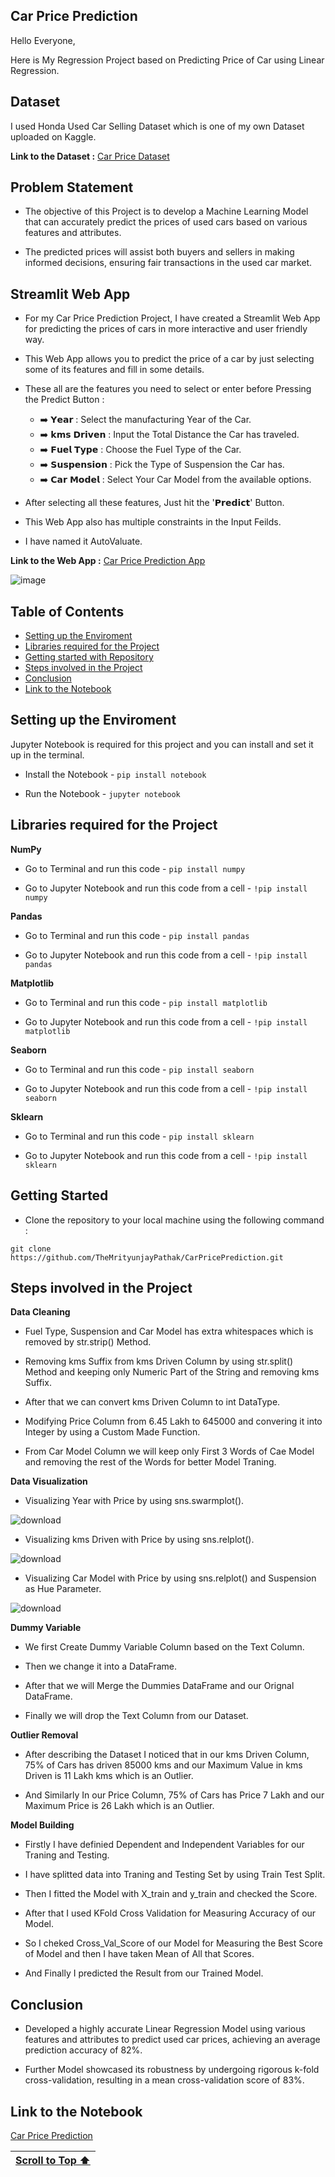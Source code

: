 ## Car Price Prediction

Hello Everyone,

Here is My Regression Project based on Predicting Price of Car using Linear Regression.

## Dataset

I used Honda Used Car Selling Dataset which is one of my own Dataset uploaded on Kaggle.

**Link to the Dataset :** [Car Price Dataset](https://www.kaggle.com/datasets/themrityunjaypathak/honda-car-selling)

## Problem Statement

- The objective of this Project is to develop a Machine Learning Model that can accurately predict the prices of used cars based on various features and attributes.
  
- The predicted prices will assist both buyers and sellers in making informed decisions, ensuring fair transactions in the used car market.

## Streamlit Web App

- For my Car Price Prediction Project, I have created a Streamlit Web App for predicting the prices of cars in more interactive and user friendly way.

- This Web App allows you to predict the price of a car by just selecting some of its features and fill in some details.

- These all are the features you need to select or enter before Pressing the Predict Button :

  - ➡️ 𝗬𝗲𝗮𝗿 : Select the manufacturing Year of the Car.
  - ➡️ 𝗸𝗺𝘀 𝗗𝗿𝗶𝘃𝗲𝗻 : Input the Total Distance the Car has traveled.
  - ➡️ 𝗙𝘂𝗲𝗹 𝗧𝘆𝗽𝗲 : Choose the Fuel Type of the Car.
  - ➡️ 𝗦𝘂𝘀𝗽𝗲𝗻𝘀𝗶𝗼𝗻 : Pick the Type of Suspension the Car has.
  - ➡️ 𝗖𝗮𝗿 𝗠𝗼𝗱𝗲𝗹 : Select Your Car Model from the available options.

- After selecting all these features, Just hit the '𝗣𝗿𝗲𝗱𝗶𝗰𝘁' Button.

- This Web App also has multiple constraints in the Input Feilds.

- I have named it AutoValuate.

**Link to the Web App :** [Car Price Prediction App](https://car-price-prediction-using-lr.streamlit.app/)

![image](https://github.com/TheMrityunjayPathak/CarPricePrediction/assets/123563634/9c4ed16e-6741-48db-88ed-778c212ac380)

## Table of Contents

- [Setting up the Enviroment](#setting-up-the-enviroment)
- [Libraries required for the Project](#libraries-required-for-the-project)
- [Getting started with Repository](#getting-started)
- [Steps involved in the Project](#steps-involved-in-the-project)
- [Conclusion](#conclusion)
- [Link to the Notebook](#link-to-the-notebook)

## Setting up the Enviroment

Jupyter Notebook is required for this project and you can install and set it up in the terminal.

- Install the Notebook - `pip install notebook`

- Run the Notebook - `jupyter notebook`

## Libraries required for the Project

**NumPy**

- Go to Terminal and run this code - `pip install numpy`

- Go to Jupyter Notebook and run this code from a cell - `!pip install numpy`

**Pandas**

- Go to Terminal and run this code - `pip install pandas`

- Go to Jupyter Notebook and run this code from a cell - `!pip install pandas`

**Matplotlib**

- Go to Terminal and run this code - `pip install matplotlib`

- Go to Jupyter Notebook and run this code from a cell - `!pip install matplotlib`

**Seaborn**

- Go to Terminal and run this code - `pip install seaborn`

- Go to Jupyter Notebook and run this code from a cell - `!pip install seaborn`

**Sklearn**

- Go to Terminal and run this code - `pip install sklearn`

- Go to Jupyter Notebook and run this code from a cell - `!pip install sklearn`

## Getting Started

- Clone the repository to your local machine using the following command :
```
git clone https://github.com/TheMrityunjayPathak/CarPricePrediction.git
```

## Steps involved in the Project

**Data Cleaning**

- Fuel Type, Suspension and Car Model has extra whitespaces which is removed by str.strip() Method.

- Removing kms Suffix from kms Driven Column by using str.split() Method and keeping only Numeric Part of the String and removing kms Suffix.

- After that we can convert kms Driven Column to int DataType.

- Modifying Price Column from 6.45 Lakh to 645000 and convering it into Integer by using a Custom Made Function.

- From Car Model Column we will keep only First 3 Words of Cae Model and removing the rest of the Words for better Model Traning.

**Data Visualization**

- Visualizing Year with Price by using sns.swarmplot().

![download](https://github.com/TheMrityunjayPathak/CarPricePrediction/assets/123563634/5e23ec76-ebe0-4f42-9d72-24b881eceeff)

- Visualizing kms Driven with Price by using sns.relplot().

![download](https://github.com/TheMrityunjayPathak/CarPricePrediction/assets/123563634/3d7c4b1f-a2b3-47c7-8e0d-86c49aa80313)

- Visualizing Car Model with Price by using sns.relplot() and Suspension as Hue Parameter.

![download](https://github.com/TheMrityunjayPathak/CarPricePrediction/assets/123563634/c5faa6d5-46ed-4995-82fe-ec042beca0e4)

**Dummy Variable**

- We first Create Dummy Variable Column based on the Text Column.

- Then we change it into a DataFrame.

- After that we will Merge the Dummies DataFrame and our Orignal DataFrame.

- Finally we will drop the Text Column from our Dataset.

**Outlier Removal**

- After describing the Dataset I noticed that in our kms Driven Column, 75% of Cars has driven 85000 kms and our Maximum Value in kms Driven is 11 Lakh kms which is an Outlier.
  
- And Similarly In our Price Column, 75% of Cars has Price 7 Lakh and our Maximum Price is 26 Lakh which is an Outlier.

**Model Building**

- Firstly I have definied Dependent and Independent Variables for our Traning and Testing.

- I have splitted data into Traning and Testing Set by using Train Test Split.

- Then I fitted the Model with X_train and y_train and checked the Score.

- After that I used KFold Cross Validation for Measuring Accuracy of our Model.

- So I cheked Cross_Val_Score of our Model for Measuring the Best Score of Model and then I have taken Mean of All that Scores.

- And Finally I predicted the Result from our Trained Model.

## Conclusion

- Developed a highly accurate Linear Regression Model using various features and attributes to predict used car prices, achieving an average prediction accuracy of 82%.

- Further Model showcased its robustness by undergoing rigorous k-fold cross-validation, resulting in a mean cross-validation score of 83%.

## Link to the Notebook
[Car Price Prediction](https://www.kaggle.com/code/themrityunjaypathak/car-price-prediction-using-linear-regression)

| [Scroll to Top ⬆️](#car-price-prediction) |
|:---:|
